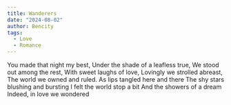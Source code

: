 ```yaml
---
title: Wanderers
date: "2024-08-02"
author: Bencity
tags:
  - Love
  - Romance
---
```


You made that night my best,
Under the shade of a leafless true,
We stood out among the rest,
With sweet laughs of love,
Lovingly we strolled abreast,
The world we owned and ruled.
As lips tangled here and there
The shy stars blushing and bursting
I felt the world stop a bit
And the showers of a dream
Indeed, in love we wondered
